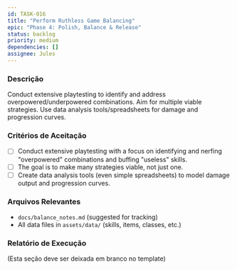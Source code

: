 ```yaml
---
id: TASK-016
title: "Perform Ruthless Game Balancing"
epic: "Phase 4: Polish, Balance & Release"
status: backlog
priority: medium
dependencies: []
assignee: Jules
---
```


### Descrição

Conduct extensive playtesting to identify and address overpowered/underpowered combinations. Aim for multiple viable strategies. Use data analysis tools/spreadsheets for damage and progression curves.

### Critérios de Aceitação

- [ ] Conduct extensive playtesting with a focus on identifying and nerfing "overpowered" combinations and buffing "useless" skills.
- [ ] The goal is to make many strategies viable, not just one.
- [ ] Create data analysis tools (even simple spreadsheets) to model damage output and progression curves.

### Arquivos Relevantes

* `docs/balance_notes.md` (suggested for tracking)
* All data files in `assets/data/` (skills, items, classes, etc.)

### Relatório de Execução

(Esta seção deve ser deixada em branco no template)
